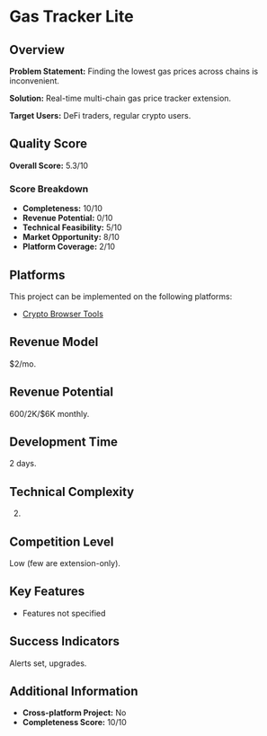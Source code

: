 # Gas Tracker Lite

## Overview
**Problem Statement:** Finding the lowest gas prices across chains is inconvenient.

**Solution:** Real-time multi-chain gas price tracker extension.

**Target Users:** DeFi traders, regular crypto users.

## Quality Score
**Overall Score:** 5.3/10

### Score Breakdown
- **Completeness:** 10/10
- **Revenue Potential:** 0/10
- **Technical Feasibility:** 5/10
- **Market Opportunity:** 8/10
- **Platform Coverage:** 2/10

## Platforms
This project can be implemented on the following platforms:
- [Crypto Browser Tools](./platforms/crypto-browser-tools/)

## Revenue Model
$2/mo.

## Revenue Potential
$600/$2K/$6K monthly.

## Development Time
2 days.

## Technical Complexity
2.

## Competition Level
Low (few are extension-only).

## Key Features
- Features not specified

## Success Indicators
Alerts set, upgrades.

## Additional Information
- **Cross-platform Project:** No
- **Completeness Score:** 10/10
